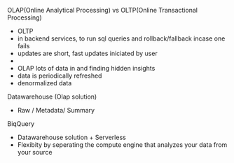 OLAP(Online Analytical Processing) vs OLTP(Online Transactional Processing)

- OLTP 
-   in backend services, to run sql queries and rollback/fallback incase one fails
-   updates are short, fast updates iniciated by user
-   
- OLAP lots of data in and finding hidden insights
-   data is periodically refreshed
-   denormalized data


Datawarehouse (Olap solution)
- Raw / Metadata/ Summary

BiqQuery 
- Datawarehouse solution  + Serverless
- Flexibity by seperating the compute engine that analyzes your data from your source